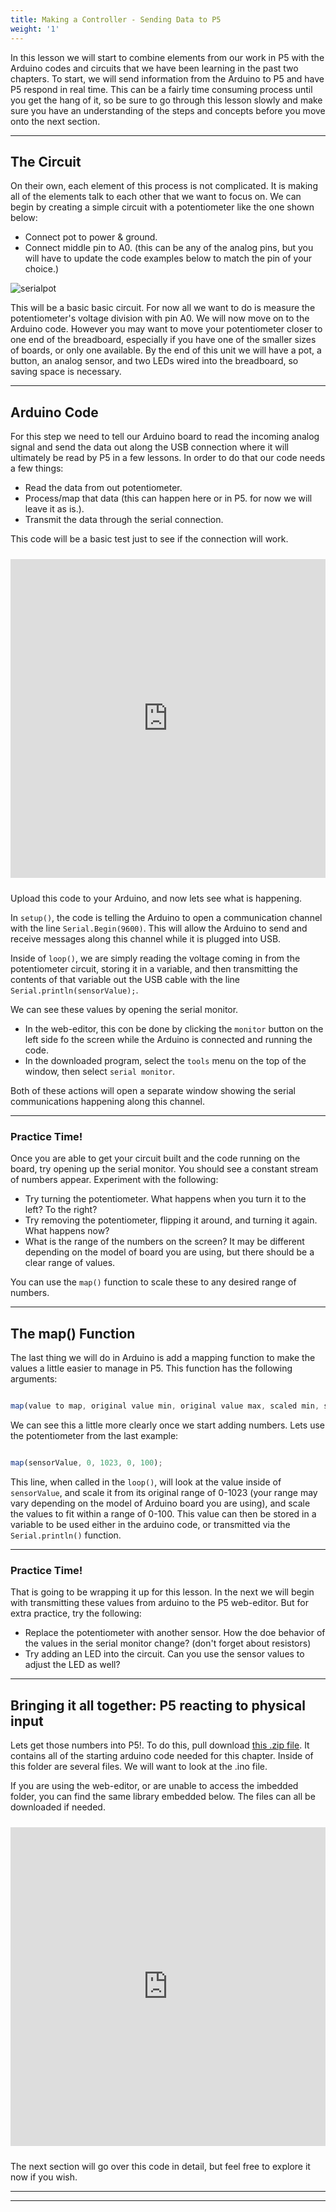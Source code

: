 ```yaml
---
title: Making a Controller - Sending Data to P5
weight: '1'
---
```


In this lesson we will start to combine elements from our work in P5 with the Arduino codes and circuits that we have been learning in the past two chapters. To start, we will send information from the Arduino to P5 and have P5 respond in real time. This can be a fairly time consuming process until you get the hang of it, so be sure to go through this lesson slowly and make sure you have an understanding of the steps and concepts before you move onto the next section.

---

## The Circuit

On their own, each element of this process is not complicated. It is making all of the elements talk to each other that we want to focus on. We can begin by creating a simple circuit with a potentiometer like the one shown below:

* Connect pot to power & ground.
* Connect middle pin to A0. (this can be any of the analog pins, but you will have to update the code examples below to match the pin of your choice.)
<!-- * Don't forget the necessary 10K resistor. -->

![serialpot](/images/graphics/serialpot.png)

This will be a basic basic circuit. For now all we want to do is measure the potentiometer's voltage division with pin A0. We will now move on to the Arduino code. However you may want to move your potentiometer closer to one end of the breadboard, especially if you have one of the smaller sizes of boards, or only one available. By the end of this unit we will have a pot, a button, an analog sensor, and two LEDs wired into the breadboard, so saving space is necessary.

---

## Arduino Code

For this step we need to tell our Arduino board to read the incoming analog signal and send the data out along the USB connection where it will ultimately be read by P5 in a few lessons. In order to do that our code needs a few things:

* Read the data from out potentiometer.
* Process/map that data (this can happen here or in P5. for now we will leave it as is.).
* Transmit the data through the serial connection. 

This code will be a basic test just to see if the connection will work.

<iframe src=https://create.arduino.cc/editor/mbardin/ff843442-be30-4b2e-b888-ad235c3ba431/preview?embed style="height:510px;width:100%;margin:10px 0" frameborder=0></iframe>
  
Upload this code to your Arduino, and now lets see what is happening. 

In `setup()`, the code is telling the Arduino to open a communication channel with the line `Serial.Begin(9600)`. This will allow the Arduino to send and receive messages along this channel while it is plugged into USB. 

Inside of `loop()`, we are simply reading the voltage coming in from the potentiometer circuit, storing it in a variable, and then transmitting the contents of that variable out the USB cable with the line `Serial.println(sensorValue);`. 

We can see these values by opening the serial monitor.

* In the web-editor, this con be done by clicking the `monitor` button on the left side fo the screen while the Arduino is connected and running the code.
* In the downloaded program, select the `tools` menu on the top of the window, then select `serial monitor`.

Both of these actions will open a separate window showing the serial communications happening along this channel.

---
### Practice Time!

Once you are able to get your circuit built and the code running on the board, try opening up the serial monitor. You should see a constant stream of numbers appear. Experiment with the following:

* Try turning the potentiometer. What happens when you turn it to the left? To the right?
* Try removing the potentiometer, flipping it around, and turning it again. What happens now?
* What is the range of the numbers on the screen? It may be different depending on the model of board you are using, but there should be a clear range of values.

You can use the `map()` function to scale these to any desired range of numbers.

---

## The map() Function

The last thing we will do in Arduino is add a mapping function to make the values a little easier to manage in P5. This function has the following arguments:

```js

map(value to map, original value min, original value max, scaled min, scaled max);

```

We can see this a little more clearly once we start adding numbers. Lets use the potentiometer from the last example:

```js

map(sensorValue, 0, 1023, 0, 100);

```

This line, when called in the `loop()`, will look at the value inside of `sensorValue`, and scale it from its original range of 0-1023 (your range may vary depending on the model of Arduino board you are using), and scale the values to fit within a range of 0-100. This value can then be stored in a variable to be used either in the arduino code, or transmitted via the `Serial.println()` function.

---

### Practice Time!

That is going to be wrapping it up for this lesson. In the next we will begin with transmitting these values from arduino to the P5 web-editor. But for extra practice, try the following:

* Replace the potentiometer with another sensor. How the doe behavior of the values in the serial monitor change? (don't forget about resistors)
* Try adding an LED into the circuit. Can you use the sensor values to adjust the LED as well?

---


## Bringing it all together: P5 reacting to physical input

Lets get those numbers into P5!. To do this, pull download [this .zip file](PDM_physicalComputing_copy.zip). It contains all of the starting arduino code needed for this chapter. Inside of this folder are several files. We will want to look at the .ino file. 

If you are using the web-editor, or are unable to access the imbedded folder, you can find the same library embedded below. The files can all be downloaded if needed.

<iframe src=https://create.arduino.cc/editor/mbardin/528034f3-239b-4ca5-9c8b-7b900b6c2e0f/preview?embed style="height:510px;width:100%;margin:10px 0" frameborder=0></iframe>

The next section will go over this code in detail, but feel free to explore it now if you wish.

---


<!-- ```
let serial; // Variable to hold instance of serialport library
let portName = '/dev/cu.usbmodem144101'; // Fill in  serial port name here. You can get this number from the serial control app. It will be different for every USB port on each individual device.
let sensorData = {};
let inData; // For incoming serial data
let circ1; //the circle that we will be adjusting with our Arduino sensor
```

Next, arrange your `setup()` function to have the following contents:

```
function setup() {
  serial = new p5.SerialPort(); // Make new instance of serialport library
  serial.on('data', serialEvent); // Callback when new data arrives
  serial.on('error', gotError); // Callback for errors
  serial.open(portName); // Open serial port
  createCanvas(1000, 1000);
  circ1 = new Circle(width / 2, height / 2, 200); // we will be making this circle with a function later in our code. The dimensions are irrelevant at this point
}
```

We need to include this information in the setup function so that P5 knows to create a new serial connection. The `.on()` methods tell P5 to reference callback functions when it receives certain messages. You will recognize the strings from our Arduino code. Once all of the methods for the serial port are set we can open the specific one that we want with the `.open()` method. If you have a complex project with multiple Arduino boards, you could use this library to have multiple serial ports open. However the code becomes much longer and complicated as you introduce these extra elements. If possible, it is recommended that you only utilize one serial connection at a time for the purposes of this course.

Next lets make the callback functions for the serial data transmissions. 

```
function serialEvent() {
  //inData = serial.read();                   // Read *bytes* from serial port. Used with serial.write from the Arduino.
  //inData = serial.readStringUntil("\r\n");  // Read *strings* from the serial port. Used with serial.println from the Arduino.

  inData = serial.readStringUntil(";\n");
  let sensors = inData.split(',');
  // // ['a0:997','d7:0'] . => . {'a0':997,'d7':0}
  sensors.forEach(function(element) {
    let el = element.split(':');
    sensorData[el[0]] = parseFloat(el[1]);
  });
```

This function may look a little complicated at first, but lets break it down. `serial.read()` will take the information being transmitted by the Arduino's `serial.write() ` function. This will take in bytes of data. `serial.readStringsUntil()` will receive strings sent from the Arduino's `serial.println()` function. This will happen until ir receives a specific set of characters to cutoff that string.

Next we are making a unique function within `function serialEvent()`. This function takes the data coming in and breaks it up so that we can use it in our code elsewhere.

```
function gotError(theerror) {
  console.log('Something went wrong with the serial port:' + theerror);
}
```
```
This function simply reports to the console whenever an error occurs. This way the user can go into the code and fix whatever error may have occurred. There is one more custom function to include in the code next and it should contain the following information.

function Circle(x, y, size) {
  this.xPos = x;
  this.yPos = y;
  this.size = size;

  this.display = function() {
    let dialPos = map(sensorData.float0 * 100, 0, 255, 300, 700);
    //let button = sensorData.p7;
    this.xPos = dialPos;
    if (button === 1) {
      fill('purple');
    } else(fill('green'));
    ellipse(this.xPos, this.yPos, map(sensorData.pressValue, 0, 1023, 100, 900), map(sensorData.pressValue, 0, 1023, 100, 900));
  }
}


```

These function tells the on-screen circle how to appear based on the incoming data from the sensor. The commented out line will be addressed in the next lesson.

Now it is on to our draw function and we are done with typing code for this example.

```
function draw() {
  background(255);
  textSize(32);
  fill(32, 140, 110);
  text("a0: " + sensorData.a0, 10, 30);
  //text("p7: " + sensorData.p7, 10, 80);
  circ1.display();
}
```
In this function we will be looking at the data coming in from the serial port and displaying it via the text function so the user can see it. Then we will display the circle object that we created in the `setup()` function.

Now we have a working code. Connect the Arduino to the computer and go into P5.serialcontrol. Close the serial port that the Arduino is connected to and make sure the string at the beginning of your code marches that port exactly. Once that is done, open the port again and run the code. If everything was done properly, you should see the onscreen circle change in size depending on the position of the potentiometer like in the video below. Our next step will be to include a button in addition to out analog data. This button will be used to control boolean information within P5. in the following lesson we will use it to set the color of the on-screen circle. -->

---
